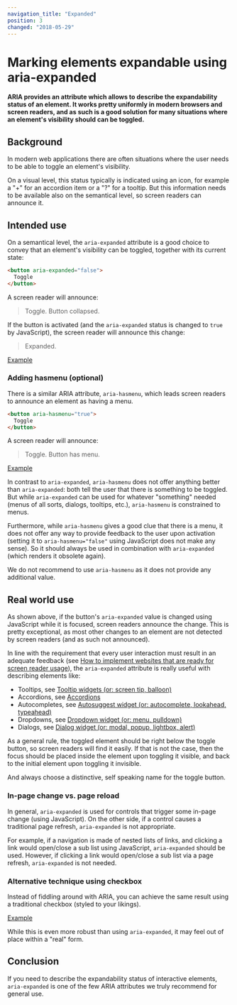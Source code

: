 ```yaml
---
navigation_title: "Expanded"
position: 3
changed: "2018-05-29"
---
```


# Marking elements expandable using aria-expanded

**ARIA provides an attribute which allows to describe the expandability status of an element. It works pretty uniformly in modern browsers and screen readers, and as such is a good solution for many situations where an element's visibility should can be toggled.**

## Background

In modern web applications there are often situations where the user needs to be able to toggle an element's visibility.

On a visual level, this status typically is indicated using an icon, for example a "+" for an accordion item or a "?" for a tooltip. But this information needs to be available also on the semantical level, so screen readers can announce it.

## Intended use

On a semantical level, the `aria-expanded` attribute is a good choice to convey that an element's visibility can be toggled, together with its current state:

```html
<button aria-expanded="false">
  Toggle
</button>
```

A screen reader will announce:

> Toggle. Button collapsed.

If the button is activated (and the `aria-expanded` status is changed to `true` by JavaScript), the screen reader will announce this change:

> Expanded.

[Example](_examples/marking-an-element-expandable-using-aria-expanded)

### Adding hasmenu (optional)

There is a similar ARIA attribute, `aria-hasmenu`, which leads screen readers to announce an element as having a menu.

```html
<button aria-hasmenu="true">
  Toggle
</button>
```

A screen reader will announce:

> Toggle. Button has menu.

[Example](_examples/marking-an-element-expandable-using-aria-hasmenu)

In contrast to `aria-expanded`, `aria-hasmenu` does not offer anything better than `aria-expanded`: both tell the user that there is something to be toggled. But while `aria-expanded` can be used for whatever "something" needed (menus of all sorts, dialogs, tooltips, etc.), `aria-hasmenu` is constrained to menus.

Furthermore, while `aria-hasmenu` gives a good clue that there is a menu, it does not offer any way to provide feedback to the user upon activation (setting it to `aria-hasmenu="false"` using JavaScript does not make any sense). So it should always be used in combination with `aria-expanded` (which renders it obsolete again).

We do not recommend to use `aria-hasmenu` as it does not provide any additional value.

## Real world use

As shown above, if the button's `aria-expanded` value is changed using JavaScript while it is focused, screen readers announce the change. This is pretty exceptional, as most other changes to an element are not detected by screen readers (and as such not announced).

In line with the requirement that every user interaction must result in an adequate feedback (see [How to implement websites that are ready for screen reader usage](/pages/knowledge/desktop-screen-readers/how-to-implement)), the `aria-expanded` attribute is really useful with describing elements like:

- Tooltips, see [Tooltip widgets (or: screen tip, balloon)](/pages/examples/widgets/tooltips)
- Accordions, see [Accordions](/pages/examples/widgets/accordion)
- Autocompletes, see [Autosuggest widget (or: autocomplete, lookahead, typeahead)](/pages/examples/widgets/autosuggest)
- Dropdowns, see [Dropdown widget (or: menu, pulldown)](/pages/examples/widgets/dropdown)
- Dialogs, see [Dialog widget (or: modal, popup, lightbox, alert)](/pages/examples/widgets/dialog)

As a general rule, the toggled element should be right below the toggle button, so screen readers will find it easily. If that is not the case, then the focus should be placed inside the element upon toggling it visible, and back to the initial element upon toggling it invisible.

And always choose a distinctive, self speaking name for the toggle button.

### In-page change vs. page reload

In general, `aria-expanded` is used for controls that trigger some in-page change (using JavaScript). On the other side, if a control causes a traditional page refresh, `aria-expanded` is not appropriate.

For example, if a navigation is made of nested lists of links, and clicking a link would open/close a sub list using JavaScript, `aria-expanded` should be used. However, if clicking a link would open/close a sub list via a page refresh, `aria-expanded` is not needed.

### Alternative technique using checkbox

Instead of fiddling around with ARIA, you can achieve the same result using a traditional checkbox (styled to your likings).

[Example](_examples/marking-an-element-expandable-using-a-checkbox)

While this is even more robust than using `aria-expanded`, it may feel out of place within a "real" form.

## Conclusion

If you need to describe the expandability status of interactive elements, `aria-expanded` is one of the few ARIA attributes we truly recommend for general use.